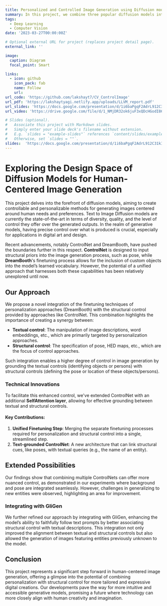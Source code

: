 ```yaml
---
title: Personalized and Controlled Image Generation using Diffusion models
summary: In this project, we combine three popular diffusion models into one model that can be used to generate personalized and controlled images. Pose data is used to add control and Dreambooth finetuning is used to personalize the model to new entities. Following this we introduce even more finegrained control using GliGen which connects bounding boxes, poses and new entities for superior control and personalization.
tags:
  - Deep Learning
  - Computer Vision
date: '2023-03-27T00:00:00Z'

# Optional external URL for project (replaces project detail page).
external_link: ''

image:
  caption: Diagram
  focal_point: Smart

links:
  - icon: github
    icon_pack: fab
    name: Follow
    url: 
url_code: 'https://github.com/lakshayt7/CV_ControlImage'
url_pdf: 'https://lakshaytyagi.netlify.app/uploads/LLVM_report.pdf'
url_slides: 'https://docs.google.com/presentation/d/1i6baPgqF2AdrL912C31kI6OuOmhwUuk4RQaNseHSXVs/edit#slide=id.g1ed6e5985ce_0_11'
url_video: 'https://drive.google.com/file/d/1_NMjDR32ok6juF3xQDcHGodI86fW3fMB/view'

# Slides (optional).
#   Associate this project with Markdown slides.
#   Simply enter your slide deck's filename without extension.
#   E.g. `slides = "example-slides"` references `content/slides/example-slides.md`.
#   Otherwise, set `slides = ""`.
slides:  'https://docs.google.com/presentation/d/1i6baPgqF2AdrL912C31kI6OuOmhwUuk4RQaNseHSXVs/edit#slide=id.g1ed6e5985ce_0_11'
---
```


# Exploring the Design Space of Diffusion Models for Human-Centered Image Generation

This project delves into the forefront of diffusion models, aiming to create controllable and personalizable methods for generating images centered around human needs and preferences. Text to Image Diffusion models are currently the state-of-the-art in terms of diversity, quality, and the level of control they offer over the generated outputs. In the realm of generative models, having precise control over what is produced is crucial, especially for applications in digital art and design.

Recent advancements, notably ControlNet and DreamBooth, have pushed the boundaries further in this respect. **ControlNet** is designed to input structural priors into the image generation process, such as pose, while **DreamBooth**'s finetuning process allows for the inclusion of custom objects into the model’s learned vocabulary. However, the potential of a unified approach that harnesses both these capabilities has been relatively unexplored until now.

## Our Approach

We propose a novel integration of the finetuning techniques of personalization approaches (DreamBooth) with the structural control provided by approaches like ControlNet. This combination highlights the importance of creating a synergy between:
- **Textual control**: The manipulation of image descriptions, word embeddings, etc., which are primarily targeted by personalization approaches.
- **Structural control**: The specification of pose, HED maps, etc., which are the focus of control approaches.

Such integration enables a higher degree of control in image generation by grounding the textual controls (identifying objects or persons) with structural controls (defining the pose or location of these objects/persons).

### Technical Innovations

To facilitate this enhanced control, we've extended ControlNet with an additional **SelfAttention layer**, allowing for effective grounding between textual and structural controls.

#### Key Contributions:

1. **Unified Finetuning Step**: Merging the separate finetuning processes required for personalization and structural control into a single, streamlined step.
2. **Text-grounded ControlNet**: A new architecture that can link structural cues, like poses, with textual queries (e.g., the name of an entity).

## Extended Possibilities

Our findings show that combining multiple ControlNets can offer more nuanced control, as demonstrated in our experiments where background and pose are integrated seamlessly. However, challenges in generalizing to new entities were observed, highlighting an area for improvement.

### Integrating with GliGen

We further refined our approach by integrating with GliGen, enhancing the model’s ability to faithfully follow text prompts by better associating structural control with textual descriptions. This integration not only improved the alignment between textual and structural controls but also allowed the generation of images featuring entities previously unknown to the model.

## Conclusion

This project represents a significant step forward in human-centered image generation, offering a glimpse into the potential of combining personalization with structural control for more tailored and expressive digital creations. Our developments pave the way for more intuitive and accessible generative models, promising a future where technology can more closely align with human creativity and imagination.
